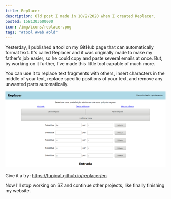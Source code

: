 ```yaml
---
title: Replacer
description: Old post I made in 10/2/2020 when I created Replacer.
posted: 1581303600000
icon: /img/icons/replacer.png
tags: "#tool #web #old"
---
```

Yesterday, I published a tool on my GitHub page that can automatically format text. It's called Replacer and it was originally made to make my father's job easier, so he could copy and paste several emails at once. But, by working on it further, I've made this little tool capable of much more.

You can use it to replace text fragments with others, insert characters in the middle of your text, replace specific positions of your text, and remove any unwanted parts automatically.

![](/img/blog/replacer/ReplacerScreenshot.png)

Give it a try: https://fupicat.github.io/replacer/en

Now I'll stop working on SZ and continue other projects, like finally finishing my website.